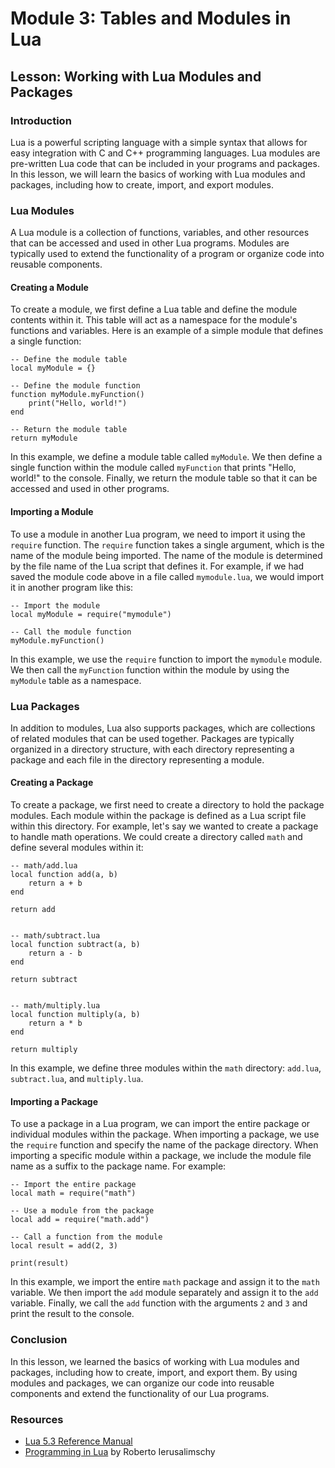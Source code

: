 # Module 3: Tables and Modules in Lua
## Lesson: Working with Lua Modules and Packages

### Introduction
Lua is a powerful scripting language with a simple syntax that allows for easy integration with C and C++ programming languages. Lua modules are pre-written Lua code that can be included in your programs and packages. In this lesson, we will learn the basics of working with Lua modules and packages, including how to create, import, and export modules. 

### Lua Modules
A Lua module is a collection of functions, variables, and other resources that can be accessed and used in other Lua programs. Modules are typically used to extend the functionality of a program or organize code into reusable components. 

#### Creating a Module
To create a module, we first define a Lua table and define the module contents within it. This table will act as a namespace for the module's functions and variables. Here is an example of a simple module that defines a single function:

```
-- Define the module table
local myModule = {}

-- Define the module function
function myModule.myFunction()
    print("Hello, world!")
end

-- Return the module table
return myModule
```

In this example, we define a module table called `myModule`. We then define a single function within the module called `myFunction` that prints "Hello, world!" to the console. Finally, we return the module table so that it can be accessed and used in other programs.

#### Importing a Module
To use a module in another Lua program, we need to import it using the `require` function. The `require` function takes a single argument, which is the name of the module being imported. The name of the module is determined by the file name of the Lua script that defines it. For example, if we had saved the module code above in a file called `mymodule.lua`, we would import it in another program like this:

```
-- Import the module
local myModule = require("mymodule")

-- Call the module function
myModule.myFunction()
```

In this example, we use the `require` function to import the `mymodule` module. We then call the `myFunction` function within the module by using the `myModule` table as a namespace.

### Lua Packages
In addition to modules, Lua also supports packages, which are collections of related modules that can be used together. Packages are typically organized in a directory structure, with each directory representing a package and each file in the directory representing a module.

#### Creating a Package
To create a package, we first need to create a directory to hold the package modules. Each module within the package is defined as a Lua script file within this directory. For example, let's say we wanted to create a package to handle math operations. We could create a directory called `math` and define several modules within it:

```
-- math/add.lua
local function add(a, b)
    return a + b
end

return add


-- math/subtract.lua
local function subtract(a, b)
    return a - b
end

return subtract


-- math/multiply.lua
local function multiply(a, b)
    return a * b
end

return multiply
```

In this example, we define three modules within the `math` directory: `add.lua`, `subtract.lua`, and `multiply.lua`.

#### Importing a Package
To use a package in a Lua program, we can import the entire package or individual modules within the package. When importing a package, we use the `require` function and specify the name of the package directory. When importing a specific module within a package, we include the module file name as a suffix to the package name. For example:

```
-- Import the entire package
local math = require("math")

-- Use a module from the package
local add = require("math.add")

-- Call a function from the module
local result = add(2, 3)

print(result)
```

In this example, we import the entire `math` package and assign it to the `math` variable. We then import the `add` module separately and assign it to the `add` variable. Finally, we call the `add` function with the arguments `2` and `3` and print the result to the console.

### Conclusion
In this lesson, we learned the basics of working with Lua modules and packages, including how to create, import, and export them. By using modules and packages, we can organize our code into reusable components and extend the functionality of our Lua programs. 

### Resources
- [Lua 5.3 Reference Manual](https://www.lua.org/manual/5.3/)
- [Programming in Lua](https://www.lua.org/pil/) by Roberto Ierusalimschy